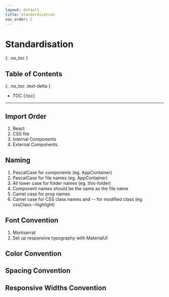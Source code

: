 ```yaml
---
layout: default
title: Standardisation
nav_order: 2
---
```


# Standardisation
{: .no_toc }

## Table of Contents
{: .no_toc .text-delta }

- TOC
{:toc}

---

## Import Order
1. React
1. CSS file
1. Internal Components
1. External Components

## Naming
1. PascalCase for components (eg. AppContainer)
1. PascalCase for file names (eg. AppContainer)
1. All lower case for folder names (eg. this-folder)
1. Component names should be the same as the file name
1. Camel case for prop names
1. Camel case for CSS class names and -- for modified class (eg. cssClass--highlight)

## Font Convention
1. Montserrat
1. Set up responsive typography with MaterialUI

## Color Convention

## Spacing Convention

## Responsive Widths Convention

